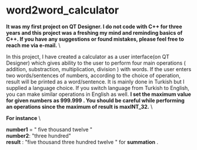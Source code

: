 # word2word_calculator

**It was my first project on QT Designer. I do not code with C++ for three years and this project was a freshing my mind and reminding basics of C++. If you have any suggestions or found mistakes, please feel free to reach me via e-mail.** \


In this project, I have created a calculator as a user interface(on QT Designer) which gives ability to the user to perform four main operations ( addition, substraction, multiplication, division ) with words. If the user enters two words/sentences of numbers, according to the choice of operation, result will be printed as a word/sentence. It is mainly done in Turkish but I supplied a language choice. If you switch language from Turkish to English, you can make similar operations in English as well. **I set the maximum value for given numbers as 999.999 . You should be careful while performing an operations since the maximum of result is maxINT_32.** \

**For instance** \

**number1** =  " five thousand twelve " \
**number2**: "three hundred" \
**result** : "five thousand three hundred twelve "  for **summation** .

 
